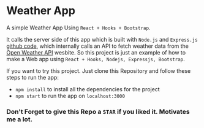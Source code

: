 # Weather App

A simple Weather App Using `React + Hooks + Bootstrap`.

It calls the server side of this app which is built with `Node.js` and `Express.js` [github code](https://github.com/mayank-1/Weather-Server-App), which internally calls an API to fetch weather data from the [Open Weather API](https://openweathermap.org/api) wesbite. So this project is just an example of how to make a Web app using `React + Hooks, Nodejs, Expressjs, Bootstrap`.

If you want to try this project. Just clone this Repository and follow these steps to run the app:

- `npm install` to install all the dependencies for the project
- `npm start` to run the app on `localhost:3000`

### Don't Forget to give this Repo a `STAR` if you liked it. Motivates me a lot.
